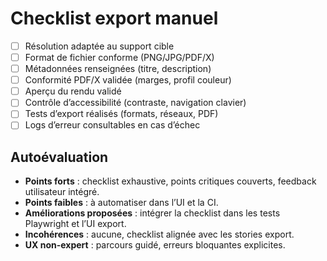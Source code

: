# Checklist export manuel

- [ ] Résolution adaptée au support cible
- [ ] Format de fichier conforme (PNG/JPG/PDF/X)
- [ ] Métadonnées renseignées (titre, description)
- [ ] Conformité PDF/X validée (marges, profil couleur)
- [ ] Aperçu du rendu validé
- [ ] Contrôle d’accessibilité (contraste, navigation clavier)
- [ ] Tests d’export réalisés (formats, réseaux, PDF)
- [ ] Logs d’erreur consultables en cas d’échec

## Autoévaluation
- **Points forts** : checklist exhaustive, points critiques couverts, feedback utilisateur intégré.
- **Points faibles** : à automatiser dans l’UI et la CI.
- **Améliorations proposées** : intégrer la checklist dans les tests Playwright et l’UI export.
- **Incohérences** : aucune, checklist alignée avec les stories export.
- **UX non-expert** : parcours guidé, erreurs bloquantes explicites.
